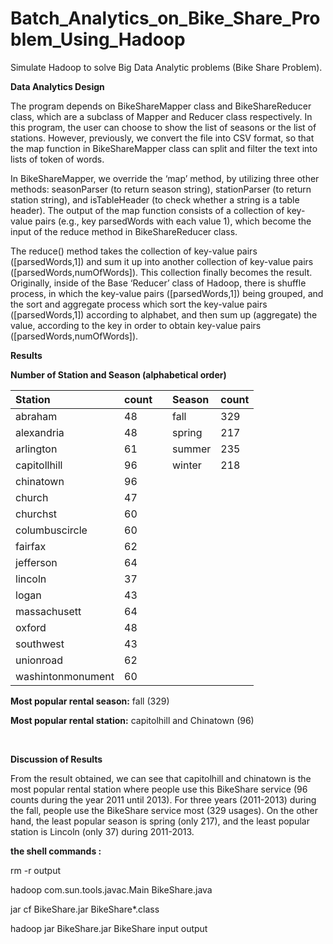 # Batch_Analytics_on_Bike_Share_Problem_Using_Hadoop
Simulate Hadoop to solve Big Data Analytic problems (Bike Share Problem). 


**Data Analytics Design**

The program depends on BikeShareMapper class and BikeShareReducer class, which are a subclass of Mapper and Reducer class respectively. In this program, the user can choose to show the list of seasons or the list of stations. However, previously, we convert the file into CSV format, so that the map function in BikeShareMapper class can split and filter the text into lists of token of words.

In BikeShareMapper, we override the ‘map’ method, by utilizing three other methods: seasonParser (to return season string), stationParser (to return station string), and isTableHeader (to check whether a string is a table header). The output of the map function consists of a collection of key-value pairs (e.g., key parsedWords with each value 1), which become the input of the reduce method in BikeShareReducer class.

The reduce() method takes the collection of key-value pairs ([parsedWords,1]) and sum it up into another collection of key-value pairs ([parsedWords,numOfWords]). This collection finally becomes the result. Originally, inside of the Base ‘Reducer’ class of Hadoop, there is shuffle process, in which the key-value pairs ([parsedWords,1]) being grouped, and the sort and aggregate process which sort the key-value pairs ([parsedWords,1]) according to alphabet, and then sum up (aggregate) the value, according to the key in order to obtain key-value pairs ([parsedWords,numOfWords]).



**Results**

**Number of Station and Season (alphabetical order)**

|**Station**|**count**||**Season**|**count**|
| :- | :- | :- | :- | :- |
|abraham|48||fall|329|
|alexandria|48||spring|217|
|arlington|61||summer|235|
|capitollhill|96||winter|218|
|chinatown|96||||
|church|47||||
|churchst|60||||
|columbuscircle|60||||
|fairfax|62||||
|jefferson|64||||
|lincoln|37||||
|logan|43||||
|massachusett|64||||
|oxford|48||||
|southwest|43||||
|unionroad|62||||
|washintonmonument|60||||


**Most popular rental season:** fall (329)

**Most popular rental station:** capitolhill and Chinatown (96)

<br/>



**Discussion of Results**

From the result obtained, we can see that capitolhill and chinatown is the most popular rental station where people use this BikeShare service (96 counts during the year 2011 until 2013). For three years (2011-2013) during the fall, people use the BikeShare service most (329 usages). On the other hand, the least popular season is spring (only 217), and the least popular station is Lincoln (only 37) during 2011-2013.



**the shell commands :**

rm -r output

hadoop com.sun.tools.javac.Main BikeShare.java 

jar cf BikeShare.jar BikeShare\*.class

hadoop jar BikeShare.jar BikeShare input output

